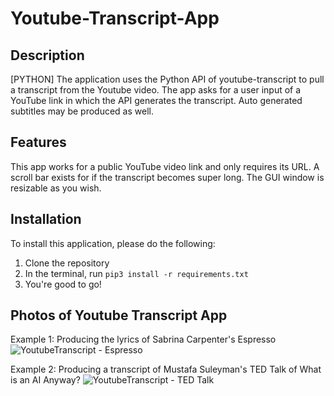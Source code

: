 # Youtube-Transcript-App
## Description
[PYTHON] The application uses the Python API of youtube-transcript to pull a transcript from the Youtube video. The app asks for a user input of a YouTube link in which the API generates the transcript. Auto generated subtitles may be produced as well.

## Features
This app works for a public YouTube video link and only requires its URL.
A scroll bar exists for if the transcript becomes super long.
The GUI window is resizable as you wish.

## Installation
To install this application, please do the following:
1. Clone the repository
2. In the terminal, run ```pip3 install -r requirements.txt```
3. You're good to go!

## Photos of Youtube Transcript App
Example 1: Producing the lyrics of Sabrina Carpenter's Espresso
![YoutubeTranscript - Espresso](https://github.com/bellachng/YouTube-Transcript-App/assets/54917146/6cd3394a-a47c-48b9-ba9a-5fd6adb19eec)

Example 2: Producing a transcript of Mustafa Suleyman's TED Talk of What is an AI Anyway?
![YoutubeTranscript - TED Talk](https://github.com/bellachng/YouTube-Transcript-App/assets/54917146/433a71e2-a841-4d94-81b2-fdb9283fadd9)

